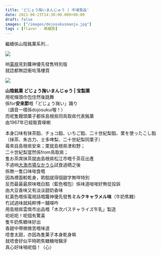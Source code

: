 ```yaml
---
title: 'どじょう掬いまんじゅう | 中浦食品'
date: 2021-06-23T14:30:00.000+08:00
draft: false
images: ["/images/dojosukuimanju.jpg"]
tags : [flavor - 螞蟻族]
---
```


繼續係山陰銘菓系列...

![](/images/dojosukuimanju.jpg)

响[電視](https://hidie.net/tottori7p/)見到籮神優先發售特別版  
就諗都無諗衝咗落樓買  

![](/images/dojosukuimanju1.jpg)

**山陰銘菓 どじょう掬いまんじゅう | 宝製菓**  
用呢條頭巾包住然後跳舞  
係for**安来節**嘅「どじょう掬い」踊り  
（讀音一樣係dojosukui喔！）  
而呢隻饅頭菓子都係島根県同鳥取県代表銘菓  
由1967年已經販賣㗎喇  
  
本身口味有抹茶餡、チョコ餡、いちご餡、二十世紀梨餡、栗を使ったこし餡  
（抹茶、朱古力、士多啤梨、二十世紀梨同栗子）  
苺來自島根県安来；栗就島根県津和野；  
二十世紀梨當然係from鳥取県；  
隻お茶席抹茶就由島根県松江市嘅千茶荘出產  
不過响[大漁市場なかうら](https://hidie.net/tottori2f/)試食過晒之後  
係無一隻口味啱食嘅  
因為裡面較乾身，啲餡就得個甜字無咩特別  
反而最最最原味嘅白餡（藍色嗰包）係味道啱啱好無從投訴    
由大豆香味又有淡淡甜奶香味  
紅黃色嘅係電視話嘅籮神優先發售**ミルクキャラメル味**（牛奶焦糖）  
冇試過味就純粹博一鋪㗎咋  
用島根県雲南市出品嘅「木次パスチャライズ牛乳」製造  
呃呃呃！呢個有驚喜  
隻牛奶焦糖味好出  
香甜中帶微微苦嘅味道  
唔會太甜，亦因為隻菓子本身乾身嘛  
就唔會好似平時啲焦糖糖咁黐牙  
真心好味喎呢個！（心）  
